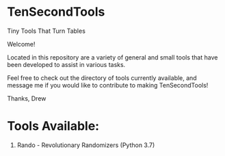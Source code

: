 # TenSecondTools
Tiny Tools That Turn Tables

Welcome!

Located in this repository are a variety of general and small tools 
that have been developed to assist in various tasks.

Feel free to check out the directory of tools currently available, and message me
if you would like to contribute to making TenSecondTools!

Thanks,
Drew


# Tools Available:
1. Rando - Revolutionary Randomizers (Python 3.7)